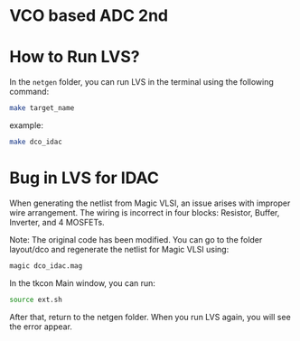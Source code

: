 # VCO based ADC 2nd 

# How to Run LVS?
In the `netgen` folder, you can run LVS in the terminal using the following command:
```sh
make target_name
```

example:
```sh
make dco_idac
```

# Bug in LVS for IDAC
When generating the netlist from Magic VLSI, an issue arises with improper wire arrangement. The wiring is incorrect in four blocks: Resistor, Buffer, Inverter, and 4 MOSFETs.

Note:
The original code has been modified. You can go to the folder layout/dco and regenerate the netlist for Magic VLSI using:

```sh
magic dco_idac.mag
```

In the tkcon Main window, you can run:
```sh
source ext.sh
```

After that, return to the netgen folder. When you run LVS again, you will see the error appear.
